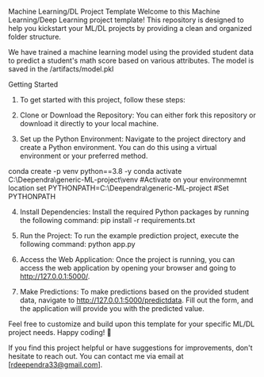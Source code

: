 Machine Learning/DL Project Template
Welcome to this Machine Learning/Deep Learning project template! This repository is designed to help you kickstart your ML/DL projects by providing a clean and organized folder structure.

We have trained a machine learning model using the provided student data to predict a student's math score based on various attributes. The model is saved in the /artifacts/model.pkl

Getting Started
1. To get started with this project, follow these steps:

2. Clone or Download the Repository: You can either fork this repository or download it directly to your local machine.

3. Set up the Python Environment: Navigate to the project directory and create a Python environment. You can do this using a virtual environment or your preferred method.

conda create -p venv python==3.8 -y
conda activate C:\Deependra\generic-ML-project\venv  #Activate on your environmemnt location
set PYTHONPATH=C:\Deependra\generic-ML-project       #Set PYTHONPATH

4. Install Dependencies: Install the required Python packages by running the following command:
pip install -r requirements.txt

5. Run the Project: To run the example prediction project, execute the following command:
python app.py

6. Access the Web Application: Once the project is running, you can access the web application by opening your browser and going to http://127.0.0.1:5000/.

7. Make Predictions: To make predictions based on the provided student data, navigate to http://127.0.0.1:5000/predictdata. Fill out the form, and the application will provide you with the predicted value.


Feel free to customize and build upon this template for your specific ML/DL project needs. Happy coding! 🚀

If you find this project helpful or have suggestions for improvements, don't hesitate to reach out. You can contact me via email at [rdeependra33@gmail.com].
